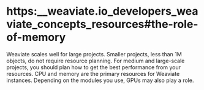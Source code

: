 # https:\_\_weaviate.io_developers_weaviate_concepts_resources#the-role-of-memory

Weaviate scales well for large projects. Smaller projects, less than 1M objects, do not require resource planning. For medium and large-scale projects, you should plan how to get the best performance from your resources. CPU and memory are the primary resources for Weaviate instances. Depending on the modules you use, GPUs may also play a role.
